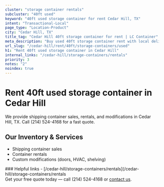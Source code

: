 ```yaml
---
cluster: "storage container rentals"
subcluster: "40ft used"
keyword: "40ft used storage container for rent Cedar Hill, TX"
intent: "Transactional-Local"
page_type: "Location-Product"
city: "Cedar Hill, TX"
title_tag: "Cedar Hill 40ft storage container for rent | LC Container"
meta_description: "Buy used 40ft storage container rent with local delivery in Cedar Hill, TX. LC Container — local Since 2003. Request a fast quote today."
url_slug: "/cedar-hill/rent/40ft/storage-containers/used"
h1: "Rent 40ft used storage container in Cedar Hill"
internal_links: "/cedar-hill/storage-containers/rentals"
priority: 3
notes: "2"
noindex: true
---
```


# Rent 40ft used storage container in Cedar Hill

We provide shipping container sales, rentals, and modifications in Cedar Hill, TX. Call (214) 524-4168 for a fast quote.

## Our Inventory & Services
- Shipping container sales
- Container rentals
- Custom modifications (doors, HVAC, shelving)

<div data-section="internal-links">
### Helpful links
- [/cedar-hill/storage-containers/rentals](/cedar-hill/storage-containers/rentals
</div>

<div data-section="cta">
Get your free quote today — call (214) 524-4168 or <a href="/contact">contact us</a>.
</div>

<script type="application/ld+json">{"@context":"https://schema.org","@type":"FAQPage","mainEntity":[{"@type":"Question","name":"How much does delivery cost in Cedar Hill, TX?","acceptedAnswer":{"@type":"Answer","text":"Delivery costs vary by distance and container size. Most deliveries in Cedar Hill, TX range from $150-$300. Call (214) 524-4168 for an exact quote based on your specific location."}},{"@type":"Question","name":"Do you offer financing or payment plans?","acceptedAnswer":{"@type":"Answer","text":"We accept major credit cards, checks, and can discuss commercial terms for bulk purchases. Call (214) 524-4168 to discuss options."}},{"@type":"Question","name":"Can you customize containers in Cedar Hill, TX?","acceptedAnswer":{"@type":"Answer","text":"Yes — we perform modifications like doors, HVAC, insulation, and shelving. Request a custom quote at (214) 524-4168 or via our contact form."}}]}</script>
